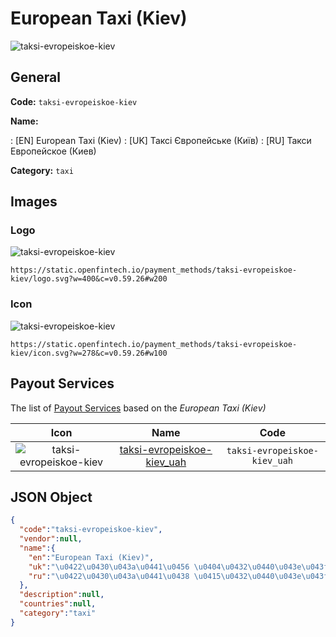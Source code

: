 
# European Taxi (Kiev) 
![taksi-evropeiskoe-kiev](https://static.openfintech.io/payment_methods/taksi-evropeiskoe-kiev/logo.svg?w=400&c=v0.59.26#w200)  

## General 
**Code:** `taksi-evropeiskoe-kiev` 
 
**Name:** 
 
:	[EN] European Taxi (Kiev) 
:	[UK] Таксі Європейське (Київ) 
:	[RU] Такси Европейское (Киев) 
 
**Category:** `taxi` 
 

## Images 

### Logo 
![taksi-evropeiskoe-kiev](https://static.openfintech.io/payment_methods/taksi-evropeiskoe-kiev/logo.svg?w=400&c=v0.59.26#w200)  

```
https://static.openfintech.io/payment_methods/taksi-evropeiskoe-kiev/logo.svg?w=400&c=v0.59.26#w200
```  

### Icon 
![taksi-evropeiskoe-kiev](https://static.openfintech.io/payment_methods/taksi-evropeiskoe-kiev/icon.svg?w=278&c=v0.59.26#w100)  

```
https://static.openfintech.io/payment_methods/taksi-evropeiskoe-kiev/icon.svg?w=278&c=v0.59.26#w100
```  

## Payout Services 
 
The list of [Payout Services](/payout-services/) based on the _European Taxi (Kiev)_ 

|Icon|Name|Code| 
|:---:|:---:|:---:| 
|![taksi-evropeiskoe-kiev](https://static.openfintech.io/payout_methods/taksi-evropeiskoe-kiev/icon.svg?w=278&c=v0.59.26#w40) |[taksi-evropeiskoe-kiev_uah](/payout-services/taksi-evropeiskoe-kiev_uah/)|`taksi-evropeiskoe-kiev_uah`| 
 

## JSON Object 

```json
{
  "code":"taksi-evropeiskoe-kiev",
  "vendor":null,
  "name":{
    "en":"European Taxi (Kiev)",
    "uk":"\u0422\u0430\u043a\u0441\u0456 \u0404\u0432\u0440\u043e\u043f\u0435\u0439\u0441\u044c\u043a\u0435 (\u041a\u0438\u0457\u0432)",
    "ru":"\u0422\u0430\u043a\u0441\u0438 \u0415\u0432\u0440\u043e\u043f\u0435\u0439\u0441\u043a\u043e\u0435 (\u041a\u0438\u0435\u0432)"
  },
  "description":null,
  "countries":null,
  "category":"taxi"
}
```  
